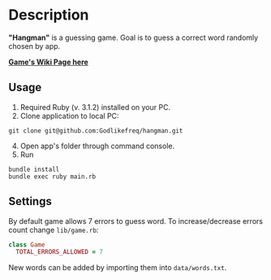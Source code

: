 # Description
**"Hangman"** is a guessing game. Goal is to guess a correct word randomly chosen by app.

**[Game's Wiki Page here](https://ru.wikipedia.org/wiki/%D0%92%D0%B8%D1%81%D0%B5%D0%BB%D0%B8%D1%86%D0%B0_(%D0%B8%D0%B3%D1%80%D0%B0))**

## Usage
1. Required Ruby (v. 3.1.2) installed on your PC.
2. Clone application to local PC:
```
git clone git@github.com:Godlikefreq/hangman.git
```
4. Open app's folder through command console.
5. Run
```
bundle install
bundle exec ruby main.rb
```

## Settings
By default game allows 7 errors to guess word. To increase/decrease errors count change `lib/game.rb`:
```ruby
class Game
  TOTAL_ERRORS_ALLOWED = 7
```

New words can be added by importing them into `data/words.txt`. 
